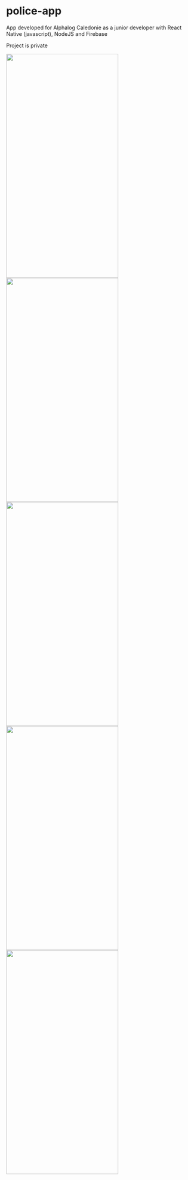 # police-app
App developed for Alphalog Caledonie as a junior developer with React Native (javascript), NodeJS and Firebase

Project is private

<img src="https://user-images.githubusercontent.com/54034854/96199488-e98f8300-0f57-11eb-908e-8555cc0f6065.png" width="300" height="600" /> <img src="https://user-images.githubusercontent.com/54034854/96199495-ec8a7380-0f57-11eb-9af4-a1bf41e7073a.png" width="300" height="600" /> <img src="https://user-images.githubusercontent.com/54034854/96199498-eeeccd80-0f57-11eb-975f-0819bc9d0cb2.png" width="300" height="600" /> <img src="https://user-images.githubusercontent.com/54034854/96199500-f14f2780-0f57-11eb-8d84-4763964092b0.png" width="300" height="600" /> <img src="https://user-images.githubusercontent.com/54034854/96199504-f3b18180-0f57-11eb-904f-0cf28b0481b8.png" width="300" height="600" />
